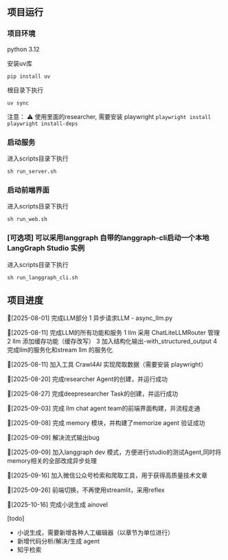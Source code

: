 ## 项目运行

### 项目环境
python 3.12

安装uv库
```shell
pip install uv
```

根目录下执行
```shell
uv sync
```

注意： ⚠️ 使用里面的researcher, 需要安装 playwright ``` playwright install ``` ``` playwright install-deps ```

### 启动服务
进入scripts目录下执行
``` shell
sh run_server.sh
```

### 启动前端界面
进入scripts目录下执行
``` shell
sh run_web.sh
```

### [可选项] 可以采用langgraph 自带的langgraph-cli启动一个本地 LangGraph Studio 实例
进入scripts目录下执行
```shell
sh run_langgraph_cli.sh
```



## 项目进度

🚀[2025-08-01] 完成LLM部分
1 异步请求LLM - async_llm.py

🚀[2025-08-11] 完成LLM的所有功能和服务
1 llm 采用 ChatLiteLLMRouter 管理
2 llm 添加缓存功能（缓存改写）
3 加入结构化输出-with_structured_output
4 完成llm的服务化和stream llm 的服务化

🚀[2025-08-11] 加入工具 Crawl4AI 实现爬取数据（需要安装 playwright）

🚀[2025-08-20] 完成researcher Agent的创建，并运行成功

🚀[2025-08-27] 完成deepresearcher Task的创建，并运行成功

🚀[2025-09-03] 完成 llm chat agent team的前端界面构建，并流程走通

🚀[2025-09-08] 完成 memory 模块，并构建了memorize agent 验证成功

🚀[2025-09-09] 解决流式输出bug

🚀[2025-09-09] 加入langgraph dev 模式，方便进行studio的测试Agent,同时将memory相关的全部改成异步处理

🚀[2025-09-16] 加入微信公众号检索和爬取工具，用于获得高质量技术文章

🚀[2025-09-26] 前端切换，不再使用streamlit，采用reflex

🚀[2025-10-16] 完成小说生成 ainovel

[todo]
- 小说生成，需要新增各种人工编辑器（以章节为单位进行）
- 新增代码分析/解决/生成 agent
- 知乎检索